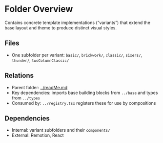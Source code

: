 # Folder Overview

Contains concrete template implementations (“variants”) that extend the base layout and theme to produce distinct visual styles.

## Files

- One subfolder per variant: `basic/`, `brickwork/`, `classic/`, `sixers/`, `thunder/`, `twoColumnClassic/`

## Relations

- Parent folder: [../readMe.md](../readMe.md)
- Key dependencies: imports base building blocks from `../base` and types from `../types`
- Consumed by: `../registry.tsx` registers these for use by compositions

## Dependencies

- Internal: variant subfolders and their `components/`
- External: Remotion, React
